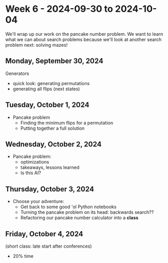 # Week 6 - 2024-09-30 to 2024-10-04

We'll wrap up our work on the pancake number problem. We want to learn what we can about 
search problems because we'll look at another search problem next: solving mazes!

## Monday, September 30, 2024

Generators
  - quick look: generating permutations
  - generating all flips (next states)

## Tuesday, October 1, 2024

- Pancake problem
  - Finding the minimum flips for a permutation
  - Putting together a full solution

## Wednesday, October 2, 2024

- Pancake problem:
  - optimizations
  - takeaways, lessons learned
  - Is this AI?

## Thursday, October 3, 2024

- Choose your adventure:
  - Get back to some good 'ol Python notebooks
  - Turning the pancake problem on its head: backwards search??
  - Refactoring our pancake number calculator into a **class**

## Friday, October 4, 2024
(short class: late start after conferences)

- 20% time

